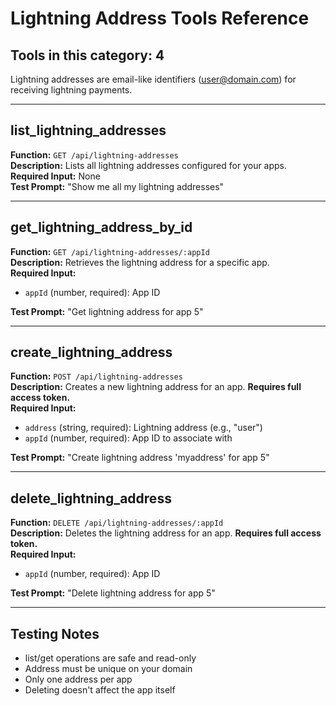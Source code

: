 # Lightning Address Tools Reference

## Tools in this category: 4

Lightning addresses are email-like identifiers (user@domain.com) for receiving lightning payments.

---

## list_lightning_addresses

**Function:** `GET /api/lightning-addresses`  
**Description:** Lists all lightning addresses configured for your apps.  
**Required Input:** None  
**Test Prompt:** "Show me all my lightning addresses"

---

## get_lightning_address_by_id

**Function:** `GET /api/lightning-addresses/:appId`  
**Description:** Retrieves the lightning address for a specific app.  
**Required Input:**

- `appId` (number, required): App ID

**Test Prompt:** "Get lightning address for app 5"

---

## create_lightning_address

**Function:** `POST /api/lightning-addresses`  
**Description:** Creates a new lightning address for an app. **Requires full access token.**  
**Required Input:**

- `address` (string, required): Lightning address (e.g., "user")
- `appId` (number, required): App ID to associate with

**Test Prompt:** "Create lightning address 'myaddress' for app 5"

---

## delete_lightning_address

**Function:** `DELETE /api/lightning-addresses/:appId`  
**Description:** Deletes the lightning address for an app. **Requires full access token.**  
**Required Input:**

- `appId` (number, required): App ID

**Test Prompt:** "Delete lightning address for app 5"

---

## Testing Notes

- list/get operations are safe and read-only
- Address must be unique on your domain
- Only one address per app
- Deleting doesn't affect the app itself
